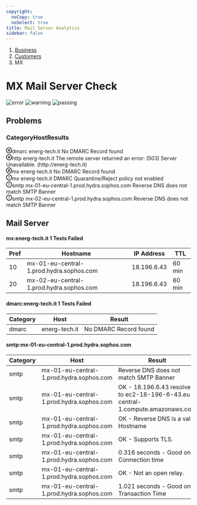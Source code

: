 ```yaml
---
copyright:
  noCopy: true
  noSelect: true
title: Mail Server Analytics
sidebar: false
---
```


<nav aria-label="Breadcrumb text-small">
<ol>
<li class="breadcrumb-item"><a href="https://github.com/business">Business</a></li>
<li class="breadcrumb-item"><a href="https://github.com/business/customers">Customers</a></li>
<li class="breadcrumb-item" aria-current="page">MX</li>
</ol>
</nav>

# MX Mail Server Check


![error](https://img.shields.io/badge/Errors-3%20-critical?style=for-the-badge)
![warning](https://img.shields.io/badge/Warning-3%20-important?style=for-the-badge)
![passing](https://img.shields.io/badge/Passed-234%20-success?style=for-the-badge)

## Problems

<div class="Box container-xl clearfix my-6">
  <div class="Box-header col-12 float-left mx-auto">
    <h3 class="Box-title text-gray-dark col-12 float-left">
      <span class="col-2 float-left">Category</span><span class="col-4 mx-auto float-left">Host</span><span class="col-6float-left">Results</span>
    </h3>
  </div>
<div class="Box-row text-small col-12 float-left">
<span class="col-2 float-left text-gray-light">
<svg class="octicon text-red mr-2" xmlns="http://www.w3.org/2000/svg" viewBox="0 0 16 16" width="16" height="16"><path fill-rule="evenodd" d="M3.404 12.596a6.5 6.5 0 119.192-9.192 6.5 6.5 0 01-9.192 9.192zM2.344 2.343a8 8 0 1011.313 11.314A8 8 0 002.343 2.343zM6.03 4.97a.75.75 0 00-1.06 1.06L6.94 8 4.97 9.97a.75.75 0 101.06 1.06L8 9.06l1.97 1.97a.75.75 0 101.06-1.06L9.06 8l1.97-1.97a.75.75 0 10-1.06-1.06L8 6.94 6.03 4.97z"></path></svg>dmarc</span>
<span class="col-4 mx-auto float-left text-gray">energ-tech.it</span>
<span class="col-6 float-left text-gray">No DMARC Record found</span>
</div>

<div class="Box-row text-small col-12 float-left">
<span class="col-2 float-left text-gray-light">
<svg class="octicon text-red mr-2" xmlns="http://www.w3.org/2000/svg" viewBox="0 0 16 16" width="16" height="16"><path fill-rule="evenodd" d="M3.404 12.596a6.5 6.5 0 119.192-9.192 6.5 6.5 0 01-9.192 9.192zM2.344 2.343a8 8 0 1011.313 11.314A8 8 0 002.343 2.343zM6.03 4.97a.75.75 0 00-1.06 1.06L6.94 8 4.97 9.97a.75.75 0 101.06 1.06L8 9.06l1.97 1.97a.75.75 0 101.06-1.06L9.06 8l1.97-1.97a.75.75 0 10-1.06-1.06L8 6.94 6.03 4.97z"></path></svg>http</span>
<span class="col-4 mx-auto float-left text-gray">energ-tech.it</span>
<span class="col-6 float-left text-gray">The remote server returned an error: (503) Server Unavailable. (http://energ-tech.it)</span>
</div>

<div class="Box-row text-small col-12 float-left">
<span class="col-2 float-left text-gray-light">
<svg class="octicon text-red mr-2" xmlns="http://www.w3.org/2000/svg" viewBox="0 0 16 16" width="16" height="16"><path fill-rule="evenodd" d="M3.404 12.596a6.5 6.5 0 119.192-9.192 6.5 6.5 0 01-9.192 9.192zM2.344 2.343a8 8 0 1011.313 11.314A8 8 0 002.343 2.343zM6.03 4.97a.75.75 0 00-1.06 1.06L6.94 8 4.97 9.97a.75.75 0 101.06 1.06L8 9.06l1.97 1.97a.75.75 0 101.06-1.06L9.06 8l1.97-1.97a.75.75 0 10-1.06-1.06L8 6.94 6.03 4.97z"></path></svg>mx</span>
<span class="col-4 mx-auto float-left text-gray">energ-tech.it</span>
<span class="col-6float-left text-gray">No DMARC Record found</span>
</div>

<div class="Box-row text-small col-12 float-left">
<span class="col-2 float-left text-gray-light">
<svg class="octicon text-yellow mr-2" xmlns="http://www.w3.org/2000/svg" viewBox="0 0 16 16" width="16" height="16"><path fill-rule="evenodd" d="M8 1.5a6.5 6.5 0 100 13 6.5 6.5 0 000-13zM0 8a8 8 0 1116 0A8 8 0 010 8zm9 3a1 1 0 11-2 0 1 1 0 012 0zm-.25-6.25a.75.75 0 00-1.5 0v3.5a.75.75 0 001.5 0v-3.5z"></path></svg>mx</span>
<span class="col-4 mx-auto float-left text-gray">energ-tech.it</span>
<span class="col-6 float-left text-gray">DMARC Quarantine/Reject policy not enabled </span>
</div>

<div class="Box-row text-small col-12 float-left">
<span class="col-2 float-left text-gray-light">
<svg class="octicon text-yellow mr-2" xmlns="http://www.w3.org/2000/svg" viewBox="0 0 16 16" width="16" height="16"><path fill-rule="evenodd" d="M8 1.5a6.5 6.5 0 100 13 6.5 6.5 0 000-13zM0 8a8 8 0 1116 0A8 8 0 010 8zm9 3a1 1 0 11-2 0 1 1 0 012 0zm-.25-6.25a.75.75 0 00-1.5 0v3.5a.75.75 0 001.5 0v-3.5z"></path></svg>smtp</span>
<span class="col-4 mx-auto float-left text-gray">mx-01-eu-central-1.prod.hydra.sophos.com </span>
<span class="col-6 float-left text-gray">Reverse DNS does not match SMTP Banner </span>
</div>

<div class="Box-row text-small col-12 float-left">
<span class="col-2 float-left text-gray-light">
<svg class="octicon text-yellow mr-2" xmlns="http://www.w3.org/2000/svg" viewBox="0 0 16 16" width="16" height="16"><path fill-rule="evenodd" d="M8 1.5a6.5 6.5 0 100 13 6.5 6.5 0 000-13zM0 8a8 8 0 1116 0A8 8 0 010 8zm9 3a1 1 0 11-2 0 1 1 0 012 0zm-.25-6.25a.75.75 0 00-1.5 0v3.5a.75.75 0 001.5 0v-3.5z"></path></svg>smtp</span>
<span class="col-4 mx-auto float-left text-gray">mx-02-eu-central-1.prod.hydra.sophos.com </span>
<span class="col-6 float-left text-gray">Reverse DNS does not match SMTP Banner </span>

</div>
</div>

## Mail Server

#### mx:energ-tech.it <span class="IssueLabel bg-red text-white mr-1">1 Tests Failed</span>

| Pref | Hostname                                 | IP Address  | TTL    |
| ---- | ---------------------------------------- | ----------- | ------ |
| 10   | mx-01-eu-central-1.prod.hydra.sophos.com | 18.196.6.43 | 60 min |
| 20   | mx-02-eu-central-1.prod.hydra.sophos.com | 18.196.6.43 | 60 min |

#### dmarc:energ-tech.it <span class="IssueLabel bg-red text-white mr-1">1 Tests Failed</span>

| Category | Host          | Result                |
| -------- | ------------- | --------------------- |
| dmarc    | energ-tech.it | No DMARC Record found |

#### smtp:mx-01-eu-central-1.prod.hydra.sophos.com

| Category | Host  | Result  |
| -------- | ---------------------------------------- | -------------------------------------------------------|
| smtp     | mx-01-eu-central-1.prod.hydra.sophos.com | Reverse DNS does not match SMTP Banner      |
| smtp     | mx-01-eu-central-1.prod.hydra.sophos.com | OK - 18.196.6.43 resolves to ec2-18-196-6-43.eu-central-1.compute.amazonaws.com |
| smtp     | mx-01-eu-central-1.prod.hydra.sophos.com | OK - Reverse DNS is a valid Hostname           |
| smtp     | mx-01-eu-central-1.prod.hydra.sophos.com | OK - Supports TLS.    |
| smtp     | mx-01-eu-central-1.prod.hydra.sophos.com | 0.316 seconds - Good on Connection time   |
| smtp     | mx-01-eu-central-1.prod.hydra.sophos.com | OK - Not an open relay.   |
| smtp     | mx-01-eu-central-1.prod.hydra.sophos.com | 1.021 seconds - Good on Transaction Time   |

